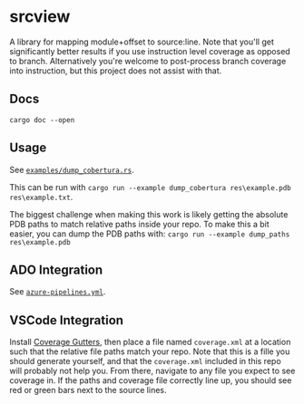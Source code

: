 # srcview

A library for mapping module+offset to source:line. Note that you'll get
significantly better results if you use instruction level coverage as
opposed to branch. Alternatively you're welcome to post-process branch
coverage into instruction, but this project does not assist with that.

## Docs

`cargo doc --open`

## Usage

See [`examples/dump_cobertura.rs`](examples/dump_cobertura.rs).

This can be run with `cargo run --example dump_cobertura res\example.pdb res\example.txt`.

The biggest challenge when making this work is likely getting the absolute PDB
paths to match relative paths inside your repo. To make this a bit easier, you
can dump the PDB paths with: `cargo run --example dump_paths res\example.pdb`

## ADO Integration

See [`azure-pipelines.yml`](azure-pipelines.yml).

## VSCode Integration

Install [Coverage Gutters](https://marketplace.visualstudio.com/items?itemName=ryanluker.vscode-coverage-gutters),
then place a file named `coverage.xml` at a location such that the relative
file paths match your repo. Note that this is a fille you should generate
yourself, and that the `coverage.xml` included in this repo will probably not
help you. From there, navigate to any file you expect to see coverage in. If
the paths and coverage file correctly line up, you should see red or green bars
next to the source lines.